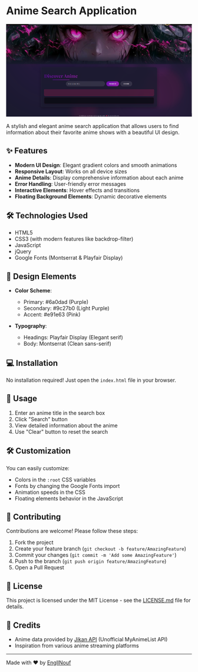 # Anime Search Application

![Anime Search Screenshot](image.png)

A stylish and elegant anime search application that allows users to find information about their favorite anime shows with a beautiful UI design.

## ✨ Features 

- **Modern UI Design**: Elegant gradient colors and smooth animations
- **Responsive Layout**: Works on all device sizes
- **Anime Details**: Display comprehensive information about each anime
- **Error Handling**: User-friendly error messages
- **Interactive Elements**: Hover effects and transitions
- **Floating Background Elements**: Dynamic decorative elements

## 🛠️ Technologies Used 

- HTML5
- CSS3 (with modern features like backdrop-filter)
- JavaScript
- jQuery
- Google Fonts (Montserrat & Playfair Display)

## 🎨 Design Elements 

- **Color Scheme**:
  - Primary: #6a0dad (Purple)
  - Secondary: #9c27b0 (Light Purple)
  - Accent: #e91e63 (Pink)
  
- **Typography**:
  - Headings: Playfair Display (Elegant serif)
  - Body: Montserrat (Clean sans-serif)

## 💻 Installation 

No installation required! Just open the `index.html` file in your browser.

## 🚀 Usage 

1. Enter an anime title in the search box
2. Click "Search" button
3. View detailed information about the anime
4. Use "Clear" button to reset the search

##  🛠 Customization 

You can easily customize:

- Colors in the `:root` CSS variables
- Fonts by changing the Google Fonts import
- Animation speeds in the CSS
- Floating elements behavior in the JavaScript



## 🤝 Contributing 

Contributions are welcome! Please follow these steps:

1. Fork the project
2. Create your feature branch (`git checkout -b feature/AmazingFeature`)
3. Commit your changes (`git commit -m 'Add some AmazingFeature'`)
4. Push to the branch (`git push origin feature/AmazingFeature`)
5. Open a Pull Request

## 📜 License 

This project is licensed under the MIT License - see the [LICENSE.md](LICENSE.md) file for details.

## 🙏 Credits 

- Anime data provided by [Jikan API](https://jikan.moe/) (Unofficial MyAnimeList API)
- Inspiration from various anime streaming platforms

---

Made with ❤️ by [EngllNouf](https://github.com/EngllNouf)
